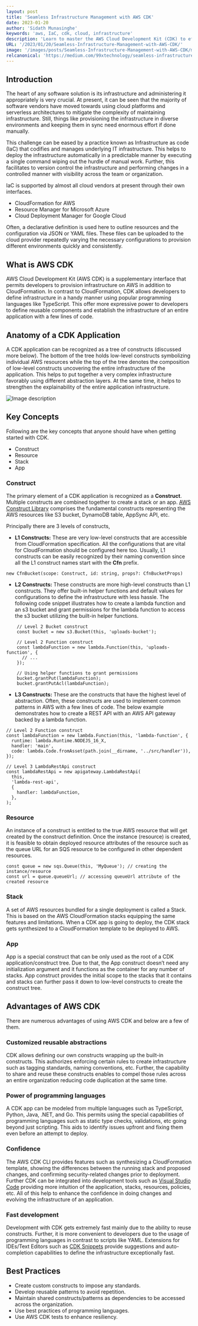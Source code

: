 ```yaml
---
layout: post
title: 'Seamless Infrastructure Management with AWS CDK'
date: 2023-01-20
author: 'Sidath Munasinghe'
keywords: 'aws, IaC, cdk, cloud, infrastructure'
description: 'Learn to master the AWS Cloud Development Kit (CDK) to effortlessly provision your AWS infrastructure. Embrace the power of programming languages within Infrastructure as Code (IaC), transforming how you manage and deploy resources with unparalleled precision and flexibility.'
URL: '/2023/01/20/Seamless-Infrastructure-Management-with-AWS-CDK/'
image: '/images/posts/Seamless-Infrastructure-Management-with-AWS-CDK/main-logo.png'
relcanonical: 'https://medium.com/99xtechnology/seamless-infrastructure-management-with-aws-cdk-d4fab550c96f'
---
```


## Introduction

The heart of any software solution is its infrastructure and administering it appropriately is very crucial. At present, it can be seen that the majority of software vendors have moved towards using cloud platforms and serverless architectures to mitigate the complexity of maintaining infrastructure. Still, things like provisioning the infrastructure in diverse environments and keeping them in sync need enormous effort if done manually.

This challenge can be eased by a practice known as Infrastructure as code (IaC) that codifies and manages underlying IT infrastructure. This helps to deploy the infrastructure automatically in a predictable manner by executing a single command wiping out the hurdle of manual work. Further, this facilitates to version control the infrastructure and performing changes in a controlled manner with visibility across the team or organization.

IaC is supported by almost all cloud vendors at present through their own interfaces.

- CloudFormation for AWS
- Resource Manager for Microsoft Azure
- Cloud Deployment Manager for Google Cloud

Often, a declarative definition is used here to outline resources and the configuration via JSON or YAML files. These files can be uploaded to the cloud provider repeatedly varying the necessary configurations to provision different environments quickly and consistently.

## What is AWS CDK

AWS Cloud Development Kit (AWS CDK) is a supplementary interface that permits developers to provision infrastructure on AWS in addition to CloudFormation. In contrast to CloudFormation, CDK allows developers to define infrastructure in a handy manner using popular programming languages like TypeScript. This offer more expressive power to developers to define reusable components and establish the infrastructure of an entire application with a few lines of code.

## Anatomy of a CDK Application

A CDK application can be recognized as a tree of constructs (discussed more below). The bottom of the tree holds low-level constructs symbolizing individual AWS resources while the top of the tree denotes the composition of low-level constructs uncovering the entire infrastructure of the application. This helps to put together a very complex infrastructure favorably using different abstraction layers. At the same time, it helps to strengthen the explainability of the entire application infrastructure.

![Image description](/images/posts/Seamless-Infrastructure-Management-with-AWS-CDK/cdk-anatomy.png)

## Key Concepts

Following are the key concepts that anyone should have when getting started with CDK.

- Construct
- Resource
- Stack
- App

### Construct

The primary element of a CDK application is recognized as a **Construct**. Multiple constructs are combined together to create a stack or an app. [AWS Construct Library](https://docs.aws.amazon.com/cdk/api/v2/docs/aws-construct-library.html) comprises the fundamental constructs representing the AWS resources like S3 bucket, DynamoDB table, AppSync API, etc.

Principally there are 3 levels of constructs,

- **L1 Constructs:** These are very low-level constructs that are accessible from CloudFormation specification. All the configurations that are vital for CloudFormation should be configured here too. Usually, L1 constructs can be easily recognized by their naming convention since all the L1 construct names start with the **Cfn** prefix.

```
new CfnBucket(scope: Construct, id: string, props?: CfnBucketProps)
```

- **L2 Constructs:** These constructs are more high-level constructs than L1 constructs. They offer built-in helper functions and default values for configurations to define the infrastructure with less hassle. The following code snippet illustrates how to create a lambda function and an s3 bucket and grant permissions for the lambda function to access the s3 bucket utilizing the built-in helper functions.

```
    // Level 2 Bucket construct
    const bucket = new s3.Bucket(this, 'uploads-bucket');

    // Level 2 Function construct
    const lambdaFunction = new lambda.Function(this, 'uploads-function', {
      // ...
    });

    // Using helper functions to grant permissions
    bucket.grantPut(lambdaFunction);
    bucket.grantPutAcl(lambdaFunction);
```

- **L3 Constructs:** These are the constructs that have the highest level of abstraction. Often, these constructs are used to implement common patterns in AWS with a few lines of code. The below example demonstrates how to create a REST API with an AWS API gateway backed by a lambda function.

```
// Level 2 Function construct
const lambdaFunction = new lambda.Function(this, 'lambda-function', {
  runtime: lambda.Runtime.NODEJS_16_X,
  handler: 'main',
  code: lambda.Code.fromAsset(path.join(__dirname, '../src/handler')),
});

// Level 3 LambdaRestApi construct
const lambdaRestApi = new apigateway.LambdaRestApi(
  this,
  'lambda-rest-api',
  {
    handler: lambdaFunction,
  },
);
```

### Resource

An instance of a construct is entitled to the true AWS resource that will get created by the construct definition. Once the instance (resource) is created, it is feasible to obtain deployed resource attributes of the resource such as the queue URL for an SQS resource to be configured in other dependent resources.

```
const queue = new sqs.Queue(this, 'MyQueue'); // creating the instance/resource
const url = queue.queueUrl; // accessing queueUrl attribute of the created resource

```

### Stack

A set of AWS resources bundled for a single deployment is called a Stack. This is based on the AWS CloudFormation stacks equipping the same features and limitations. When a CDK app is going to deploy, the CDK stack gets synthesized to a CloudFormation template to be deployed to AWS.

### App

App is a special construct that can be only used as the root of a CDK application/construct tree. Due to that, the App construct doesn’t need any initialization argument and it functions as the container for any number of stacks. App construct provides the initial scope to the stacks that it contains and stacks can further pass it down to low-level constructs to create the construct tree.

## Advantages of AWS CDK

There are numerous advantages of using AWS CDK and below are a few of them.

### Customized reusable abstractions

CDK allows defining our own constructs wrapping up the built-in constructs. This authorizes enforcing certain rules to create infrastructure such as tagging standards, naming conventions, etc. Further, the capability to share and reuse these constructs enables to compel those rules across an entire organization reducing code duplication at the same time.

### Power of programming languages

A CDK app can be modeled from multiple languages such as TypeScript, Python, Java, .NET, and Go. This permits using the special capabilities of programming languages such as static type checks, validations, etc going beyond just scripting. This aids to identify issues upfront and fixing them even before an attempt to deploy.

### Confidence

The AWS CDK CLI provides features such as synthesizing a CloudFormation template, showing the differences between the running stack and proposed changes, and confirming security-related changes prior to deployment. Further CDK can be integrated into development tools such as [Visual Studio Code](https://aws.amazon.com/visualstudiocode/) providing more intuition of the application, stacks, resources, policies, etc. All of this help to enhance the confidence in doing changes and evolving the infrastructure of an application.

### Fast development
Development with CDK gets extremely fast mainly due to the ability to reuse constructs. Further, it is more convenient to developers due to the usage of programming languages in contrast to scripts like YAML. Extensions for IDEs/Text Editors such as [CDK Snippets](https://marketplace.visualstudio.com/items?itemName=mklein.cdk-snippets) provide suggestions and auto-completion capabilities to define the infrastructure exceptionally fast.

## Best Practices
- Create custom constructs to impose any standards.
- Develop reusable patterns to avoid repetition.
- Maintain shared constructs/patterns as dependencies to be accessed across the organization.
- Use best practices of programming languages.
- Use AWS CDK tests to enhance resiliency.